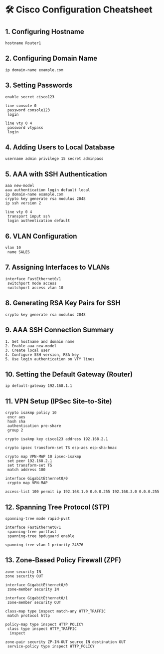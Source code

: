 # 🛠️ Cisco Configuration Cheatsheet

## 1. Configuring Hostname
```
hostname Router1
```

## 2. Configuring Domain Name
```
ip domain-name example.com
```

## 3. Setting Passwords
```
enable secret cisco123

line console 0
 password console123
 login

line vty 0 4
 password vtypass
 login
```

## 4. Adding Users to Local Database
```
username admin privilege 15 secret adminpass
```

## 5. AAA with SSH Authentication
```
aaa new-model
aaa authentication login default local
ip domain-name example.com
crypto key generate rsa modulus 2048
ip ssh version 2

line vty 0 4
 transport input ssh
 login authentication default
```

## 6. VLAN Configuration
```
vlan 10
 name SALES
```

## 7. Assigning Interfaces to VLANs
```
interface FastEthernet0/1
 switchport mode access
 switchport access vlan 10
```

## 8. Generating RSA Key Pairs for SSH
```
crypto key generate rsa modulus 2048
```

## 9. AAA SSH Connection Summary
```
1. Set hostname and domain name
2. Enable aaa new-model
3. Create local user
4. Configure SSH version, RSA key
5. Use login authentication on VTY lines
```

## 10. Setting the Default Gateway (Router)
```
ip default-gateway 192.168.1.1
```

## 11. VPN Setup (IPSec Site-to-Site)
```
crypto isakmp policy 10
 encr aes
 hash sha
 authentication pre-share
 group 2

crypto isakmp key cisco123 address 192.168.2.1

crypto ipsec transform-set TS esp-aes esp-sha-hmac

crypto map VPN-MAP 10 ipsec-isakmp
 set peer 192.168.2.1
 set transform-set TS
 match address 100

interface GigabitEthernet0/0
 crypto map VPN-MAP

access-list 100 permit ip 192.168.1.0 0.0.0.255 192.168.3.0 0.0.0.255
```

## 12. Spanning Tree Protocol (STP)
```
spanning-tree mode rapid-pvst

interface FastEthernet0/1
 spanning-tree portfast
 spanning-tree bpduguard enable

spanning-tree vlan 1 priority 24576
```

## 13. Zone-Based Policy Firewall (ZPF)
```
zone security IN
zone security OUT

interface GigabitEthernet0/0
 zone-member security IN

interface GigabitEthernet0/1
 zone-member security OUT

class-map type inspect match-any HTTP_TRAFFIC
 match protocol http

policy-map type inspect HTTP_POLICY
 class type inspect HTTP_TRAFFIC
  inspect

zone-pair security ZP-IN-OUT source IN destination OUT
 service-policy type inspect HTTP_POLICY
```
